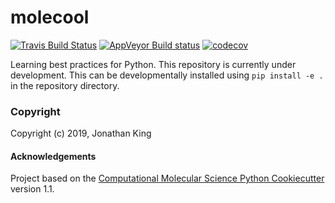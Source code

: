 molecool
==============================
[//]: # (Badges)
[![Travis Build Status](https://travis-ci.org/REPLACE_WITH_OWNER_ACCOUNT/molecool.svg?branch=master)](https://travis-ci.org/REPLACE_WITH_OWNER_ACCOUNT/molecool)
[![AppVeyor Build status](https://ci.appveyor.com/api/projects/status/REPLACE_WITH_APPVEYOR_LINK/branch/master?svg=true)](https://ci.appveyor.com/project/REPLACE_WITH_OWNER_ACCOUNT/molecool/branch/master)
[![codecov](https://codecov.io/gh/REPLACE_WITH_OWNER_ACCOUNT/molecool/branch/master/graph/badge.svg)](https://codecov.io/gh/REPLACE_WITH_OWNER_ACCOUNT/molecool/branch/master)

Learning best practices for Python.
This repository is currently under development. This can be developmentally installed
using `pip install -e .` in the repository directory.

### Copyright

Copyright (c) 2019, Jonathan King


#### Acknowledgements
 
Project based on the 
[Computational Molecular Science Python Cookiecutter](https://github.com/molssi/cookiecutter-cms) version 1.1.
